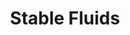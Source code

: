 ---
title: Stable Fluids
layout: post
category: study
tags: [directx, computer graphics, hlsl, animation]
published: false
---